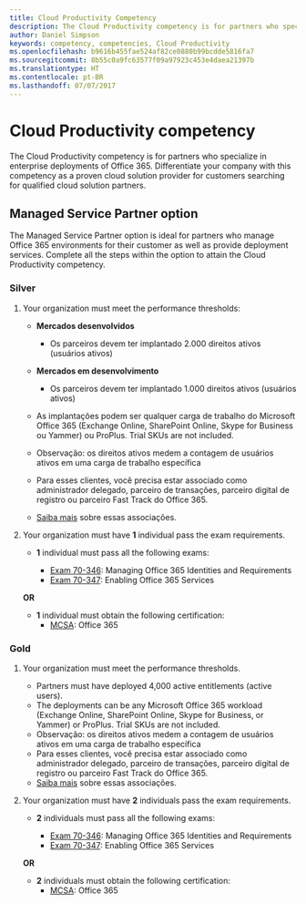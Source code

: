 ```yaml
---
title: Cloud Productivity Competency
description: The Cloud Productivity competency is for partners who specialize in enterprise deployments of Office 365. Differentiate your company with this competency as a proven cloud solution provider for customers searching for qualified cloud solution partners.
author: Daniel Simpson
keywords: competency, competencies, Cloud Productivity
ms.openlocfilehash: b9616b455fae524af82ce0880b99bcdde5816fa7
ms.sourcegitcommit: 8b55c0a9fc63577f09a97923c453e4daea21397b
ms.translationtype: HT
ms.contentlocale: pt-BR
ms.lasthandoff: 07/07/2017
---
```

# <a name="cloud-productivity-competency"></a>Cloud Productivity competency

The Cloud Productivity competency is for partners who specialize in enterprise deployments of Office 365. Differentiate your company with this competency as a proven cloud solution provider for customers searching for qualified cloud solution partners.

## <a name="managed-service-partner-option"></a>Managed Service Partner option
The Managed Service Partner option is ideal for partners who manage Office 365 environments for their customer as well as provide deployment services. Complete all the steps within the option to attain the Cloud Productivity competency.
### <a name="silver"></a>Silver
1.  Your organization must meet the performance thresholds:
    - **Mercados desenvolvidos** 
        - Os parceiros devem ter implantado 2.000 direitos ativos (usuários ativos)
    - **Mercados em desenvolvimento**
        -  Os parceiros devem ter implantado 1.000 direitos ativos (usuários ativos)
    
    - As implantações podem ser qualquer carga de trabalho do Microsoft Office 365 (Exchange Online, SharePoint Online, Skype for Business ou Yammer) ou ProPlus. Trial SKUs are not included.     
    - Observação: os direitos ativos medem a contagem de usuários ativos em uma carga de trabalho específica 
    - Para esses clientes, você precisa estar associado como administrador delegado, parceiro de transações, parceiro digital de registro ou parceiro Fast Track do Office 365.
    - [Saiba mais](https://partner.microsoft.com/en-us/membership/digital-partner-of-record) sobre essas associações.

2. Your organization must have **1** individual pass the exam requirements.

    - **1** individual must pass all the following exams:

        - [Exam 70-346](https://www.microsoft.com/en-us/learning/exam-70-346.aspx): Managing Office 365 Identities and Requirements  
        - [Exam 70-347](https://www.microsoft.com/en-us/learning/exam-70-347.aspx): Enabling Office 365 Services
    
    **OR**

    - **1** individual must obtain the following certification:  
        - [MCSA](https://www.microsoft.com/en-us/learning/mcsa-office365-certification.aspx): Office 365

### <a name="gold"></a>Gold

1.  Your organization must meet the performance thresholds. 

    - Partners must have deployed 4,000 active entitlements (active users).
    - The deployments can be any Microsoft Office 365 workload (Exchange Online, SharePoint Online, Skype for Business, or Yammer) or ProPlus. Trial SKUs are not included.
    - Observação: os direitos ativos medem a contagem de usuários ativos em uma carga de trabalho específica
    - Para esses clientes, você precisa estar associado como administrador delegado, parceiro de transações, parceiro digital de registro ou parceiro Fast Track do Office 365.
    - [Saiba mais](https://partner.microsoft.com/en-us/membership/digital-partner-of-record) sobre essas associações.

2.  Your organization must have **2** individuals pass the exam requirements.

    - **2** individuals must pass all the following exams:

        - [Exam 70-346](https://www.microsoft.com/en-us/learning/exam-70-346.aspx): Managing Office 365 Identities and Requirements  
        - [Exam 70-347](https://www.microsoft.com/en-us/learning/exam-70-347.aspx): Enabling Office 365 Services
        
    **OR**
    
    - **2** individuals must obtain the following certification:
        - [MCSA](https://www.microsoft.com/en-us/learning/mcsa-office365-certification.aspx): Office 365





